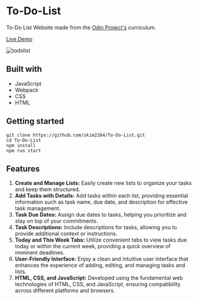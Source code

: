 # To-Do-List

To-Do List Website made from the [Odin Project's](https://www.theodinproject.com/lessons/node-path-javascript-todo-list) curriculum.

[Live Demo](https://skim2264.github.io/To-Do-List/)

![todolist](https://github.com/skim2264/To-Do-List/assets/72099715/40eee08f-aab9-4f05-8eda-61c86af97c59)

## Built with

- JavaScript
- Webpack
- CSS
- HTML

## Getting started

```
git clone https://github.com/skim2264/To-Do-List.git
cd To-Do-List
npm install
npm run start
```
## Features
1. **Create and Manage Lists:** Easily create new lists to organize your tasks and keep them structured.
2. **Add Tasks with Details:** Add tasks within each list, providing essential information such as task name, due date, and description for effective task management.
3. **Task Due Dates:** Assign due dates to tasks, helping you prioritize and stay on top of your commitments.
4. **Task Descriptions:** Include descriptions for tasks, allowing you to provide additional context or instructions.
5. **Today and This Week Tabs:** Utilize convenient tabs to view tasks due today or within the current week, providing a quick overview of imminent deadlines.
6. **User-Friendly Interface:** Enjoy a clean and intuitive user interface that enhances the experience of adding, editing, and managing tasks and lists.
7. **HTML, CSS, and JavaScript:** Developed using the fundamental web technologies of HTML, CSS, and JavaScript, ensuring compatibility across different platforms and browsers.
